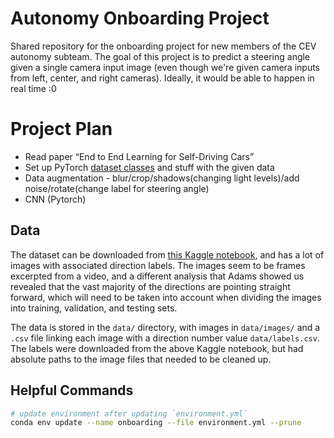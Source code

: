 # Autonomy Onboarding Project

Shared repository for the onboarding project for new members of the CEV autonomy subteam. The goal of this project is to predict a steering angle given a single camera input image (even though we're given camera inputs from left, center, and right cameras). Ideally, it would be able to happen in real time :0

# Project Plan

- Read paper “End to End Learning for Self-Driving Cars”
- Set up PyTorch [dataset classes](https://pytorch.org/tutorials/beginner/basics/data_tutorial.html) and stuff with the given data
- Data augmentation - blur/crop/shadows(changing light levels)/add noise/rotate(change label for steering angle)
- CNN (Pytorch)

## Data

The dataset can be downloaded from [this Kaggle notebook](https://www.kaggle.com/datasets/tusharcode/selfdriving-car-udacity), and has a lot of images with associated direction labels. The images seem to be frames excerpted from a video, and a different analysis that Adams showed us revealed that the vast majority of the directions are pointing straight forward, which will need to be taken into account when dividing the images into training, validation, and testing sets.

The data is stored in the `data/` directory, with images in `data/images/` and a `.csv` file linking each image with a direction number value `data/labels.csv`. The labels were downloaded from the above Kaggle notebook, but had absolute paths to the image files that needed to be cleaned up.

## Helpful Commands

```bash
# update environment after updating `environment.yml`
conda env update --name onboarding --file environment.yml --prune
```
